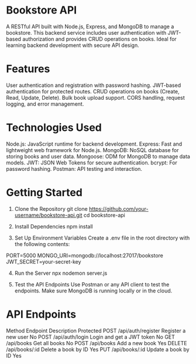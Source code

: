 # Bookstore API
A RESTful API built with Node.js, Express, and MongoDB to manage a bookstore. This backend service includes user authentication with JWT-based authorization and provides CRUD operations on books. Ideal for learning backend development with secure API design.

# Features
User authentication and registration with password hashing.
JWT-based authentication for protected routes.
CRUD operations on books (Create, Read, Update, Delete).
Bulk book upload support.
CORS handling, request logging, and error management.

# Technologies Used
Node.js: JavaScript runtime for backend development.
Express: Fast and lightweight web framework for Node.js.
MongoDB: NoSQL database for storing books and user data.
Mongoose: ODM for MongoDB to manage data models.
JWT: JSON Web Tokens for secure authentication.
bcrypt: For password hashing.
Postman: API testing and interaction.

# Getting Started
1. Clone the Repository
git clone https://github.com/your-username/bookstore-api.git
cd bookstore-api

3. Install Dependencies
npm install

5. Set Up Environment Variables
Create a .env file in the root directory with the following contents:

PORT=5000
MONGO_URI=mongodb://localhost:27017/bookstore
JWT_SECRET=your-secret-key

4. Run the Server
npx nodemon server.js

6. Test the API Endpoints
Use Postman or any API client to test the endpoints. Make sure MongoDB is running locally or in the cloud.

# API Endpoints
Method	Endpoint	Description	Protected
POST	/api/auth/register	Register a new user	No
POST	/api/auth/login	Login and get a JWT token	No
GET	/api/books	Get all books	No
POST	/api/books	Add a new book	Yes
DELETE	/api/books/:id	Delete a book by ID	Yes
PUT	/api/books/:id	Update a book by ID	Yes

